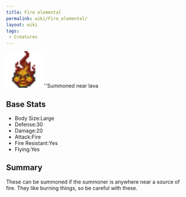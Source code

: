 ```yaml
---
title: Fire elemental
permalink: wiki/Fire_elemental/
layout: wiki
tags:
 - Creatures
---
```


<img src="fire_elemental.png" title="fig:fire_elemental.png" alt="fire_elemental.png" width="100" />
''Summoned near lava

Base Stats
----------

-   Body Size:Large
-   Defense:30
-   Damage:20
-   Attack:Fire
-   Fire Resistant:Yes
-   Flying:Yes

Summary
-------

These can be summoned if the summoner is anywhere near a source of fire.
They like burning things, so be careful with these.
